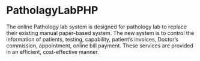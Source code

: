 # PatholagyLabPHP
The online Pathology lab system is designed for pathology lab to replace their existing manual paper-based system. The new system is to control the information of patients, testing, capability, patient’s invoices, Doctor’s commission, appointment, online bill payment. These services are provided in an efficient, cost-effective manner.
